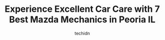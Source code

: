 ---
layout: ampstory
image: https://images.unsplash.com/photo-1639927665333-f658d65ef32a?ixlib=rb-4.0.3&ixid=MnwxMjA3fDB8MHxwaG90by1wYWdlfHx8fGVufDB8fHx8&auto=format&fit=crop&w=640&h=853&q=80
author: techidn
featured: false
description: Discover the 7 best Mazda Mechanic in Peoria IL, USA and ensure your vehicle receives the highest quality of care. These trusted professionals are known for their skill, knowledge, and dedic
title: Experience Excellent Car Care with 7 Best Mazda Mechanics in Peoria IL
cover:
   title: Experience Excellent Car Care with 7 Best Mazda Mechanics in Peoria IL
   subtitle: Rickpate
   background: https://images.unsplash.com/photo-1639927665333-f658d65ef32a?ixlib=rb-4.0.3&ixid=MnwxMjA3fDB8MHxwaG90by1wYWdlfHx8fGVufDB8fHx8&auto=format&fit=crop&w=640&h=853&q=80

pages: 
 - layout: thirds
   top: <h1>#1 Kauth & Mayeur Ltd</h1>
   bottom: "<p>They were about to give my 2012 Smart4two once over. There was some age related issues that needed repaired and a few up keep maintenance. Took three visit to locate the </p>"
   background: https://www.knot35.com/toplist/wp-content/uploads/2023/06/best-mazda-mechanic-1-in-peoria-il-1685836539.jpeg
   backgroundblur: true
 - layout: thirds
   top: <h1>#2 MazdaSwag</h1>
   bottom: "<p>2200 W Pioneer Pkwy, Peoria, IL 61615, United States</p>"
   background: https://www.knot35.com/toplist/wp-content/uploads/2023/06/best-mazda-mechanic-2-in-peoria-il-1685836539.jpeg
   cta:
      link: https://www.knot35.com/toplist/experience-excellent-car-care-with-7-best-mazda-mechanics-in-peoria-il/
      text: Experience Excellent Car Care with 7 Best Mazda Mechanics in Peoria IL
 - layout: thirds
   top: <h1>#3 Sams Import Auto Repair</h1>
   bottom: "<p>1120 W Pioneer Pkwy, Peoria, IL 61615, United States</p>"
   background: https://www.knot35.com/toplist/wp-content/uploads/2023/06/best-mazda-mechanic-3-in-peoria-il-1685836540.jpeg
   cta:
      link: https://www.knot35.com/toplist/experience-excellent-car-care-with-7-best-mazda-mechanics-in-peoria-il/
      text: Experience Excellent Car Care with 7 Best Mazda Mechanics in Peoria IL
 - layout: thirds
   top: <h1>#4 Dougs Automotive</h1>
   bottom: "<p>4122 W Southport Rd, Peoria, IL 61615, United States</p>"
   background: https://images.unsplash.com/photo-1489694553447-4c9339da310d?ixlib=rb-4.0.3&ixid=MnwxMjA3fDB8MHxwaG90by1wYWdlfHx8fGVufDB8fHx8&auto=format&fit=crop&w=640&h=853&q=80
   cta:
      link: https://www.knot35.com/toplist/experience-excellent-car-care-with-7-best-mazda-mechanics-in-peoria-il/
      text: Experience Excellent Car Care with 7 Best Mazda Mechanics in Peoria IL
 - layout: thirds
   top: <h1>#5 Pro Automotive</h1>
   bottom: "<p>8000 N Hale Ave, Peoria, IL 61615, United States</p>"
   background: https://images.unsplash.com/photo-1561679660-d00ee1e0dc8e?ixlib=rb-4.0.3&ixid=MnwxMjA3fDB8MHxwaG90by1wYWdlfHx8fGVufDB8fHx8&auto=format&fit=crop&w=640&h=853&q=80
   cta:
      link: https://www.knot35.com/toplist/experience-excellent-car-care-with-7-best-mazda-mechanics-in-peoria-il/
      text: Experience Excellent Car Care with 7 Best Mazda Mechanics in Peoria IL
 - layout: thirds
   top: <h1>#6 8As Auto Sales and Service</h1>
   bottom: "<p>923 N Garfield Ave, Peoria, IL 61606, United States</p>"
   background: https://images.unsplash.com/photo-1615749413727-825b59a857b5?ixlib=rb-4.0.3&ixid=MnwxMjA3fDB8MHxwaG90by1wYWdlfHx8fGVufDB8fHx8&auto=format&fit=crop&w=640&h=853&q=80
   cta:
      link: https://www.knot35.com/toplist/experience-excellent-car-care-with-7-best-mazda-mechanics-in-peoria-il/
      text: Experience Excellent Car Care with 7 Best Mazda Mechanics in Peoria IL
 - layout: thirds
   top: <h1>#7 Amigos Auto Repair</h1>
   bottom: "<p>1013 N Orange St, Peoria, IL 61606, United States</p>"
   background: https://images.unsplash.com/photo-1602536052359-ef94c21c5948?ixlib=rb-4.0.3&ixid=MnwxMjA3fDB8MHxwaG90by1wYWdlfHx8fGVufDB8fHx8&auto=format&fit=crop&w=640&h=853&q=80
   cta:
      link: https://www.knot35.com/toplist/experience-excellent-car-care-with-7-best-mazda-mechanics-in-peoria-il/
      text: Experience Excellent Car Care with 7 Best Mazda Mechanics in Peoria IL
 - layout: thirds
   middle: Continue reading...
   background: https://images.unsplash.com/photo-1527067829737-402993088e6b?ixlib=rb-4.0.3&ixid=MnwxMjA3fDB8MHxwaG90by1wYWdlfHx8fGVufDB8fHx8&auto=format&fit=crop&w=640&h=853&q=80
   cta:
      link: https://www.knot35.com/toplist/experience-excellent-car-care-with-7-best-mazda-mechanics-in-peoria-il/
      text: Experience Excellent Car Care with 7 Best Mazda Mechanics in Peoria IL
      
---